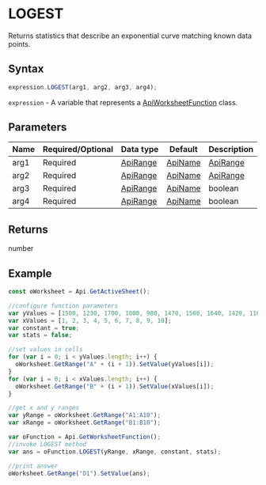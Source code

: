 # LOGEST

Returns statistics that describe an exponential curve matching known data points.

## Syntax

```javascript
expression.LOGEST(arg1, arg2, arg3, arg4);
```

`expression` - A variable that represents a [ApiWorksheetFunction](../ApiWorksheetFunction.md) class.

## Parameters

| **Name** | **Required/Optional** | **Data type** | **Default** | **Description** |
| ------------- | ------------- | ------------- | ------------- | ------------- |
| arg1 | Required | [ApiRange](../../ApiRange/ApiRange.md) | [ApiName](../../ApiName/ApiName.md) | [ApiRange](../../ApiRange/ApiRange.md) |  | The set of y-values from the &lt;em&gt;y = b*m^x&lt;/em&gt; equation. |
| arg2 | Required | [ApiRange](../../ApiRange/ApiRange.md) | [ApiName](../../ApiName/ApiName.md) | [ApiRange](../../ApiRange/ApiRange.md) |  | An optional set of x-values from the &lt;em&gt;y = b*m^x&lt;/em&gt; equation. |
| arg3 | Required | [ApiRange](../../ApiRange/ApiRange.md) | [ApiName](../../ApiName/ApiName.md) | boolean |  | A logical value: the constant &lt;em&gt;b&lt;/em&gt; is calculated normally if this parameter is set to **true** or omitted, and &lt;em&gt;b&lt;/em&gt; is set equal to 1 if the parameter is **false**. |
| arg4 | Required | [ApiRange](../../ApiRange/ApiRange.md) | [ApiName](../../ApiName/ApiName.md) | boolean |  | A logical value: return additional regression statistics if this parameter is set to **true**, and return m-coefficients and the constant &lt;em&gt;b&lt;/em&gt; if the parameter is **false** or omitted. |

## Returns

number

## Example



```javascript
const oWorksheet = Api.GetActiveSheet();

//configure function parameters
var yValues = [1500, 1230, 1700, 1000, 980, 1470, 1560, 1640, 1420, 1100];
var xValues = [1, 2, 3, 4, 5, 6, 7, 8, 9, 10];
var constant = true;
var stats = false;

//set values in cells
for (var i = 0; i < yValues.length; i++) {
  oWorksheet.GetRange("A" + (i + 1)).SetValue(yValues[i]);
}
for (var i = 0; i < xValues.length; i++) {
  oWorksheet.GetRange("B" + (i + 1)).SetValue(xValues[i]);
}

//get x and y ranges
var yRange = oWorksheet.GetRange("A1:A10");
var xRange = oWorksheet.GetRange("B1:B10");

var oFunction = Api.GetWorksheetFunction();
//invoke LOGEST method
var ans = oFunction.LOGEST(yRange, xRange, constant, stats);

//print answer
oWorksheet.GetRange("D1").SetValue(ans);

```
